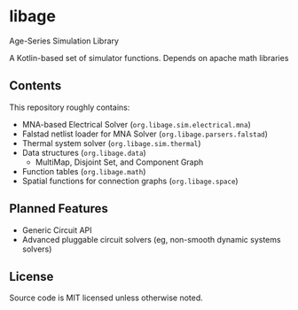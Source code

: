 # libage

Age-Series Simulation Library

A Kotlin-based set of simulator functions. Depends on apache math libraries

## Contents

This repository roughly contains:

* MNA-based Electrical Solver (`org.libage.sim.electrical.mna`)
* Falstad netlist loader for MNA Solver (`org.libage.parsers.falstad`)
* Thermal system solver (`org.libage.sim.thermal`)
* Data structures (`org.libage.data`)
  * MultiMap, Disjoint Set, and Component Graph
* Function tables (`org.libage.math`)
* Spatial functions for connection graphs (`org.libage.space`)

## Planned Features

* Generic Circuit API
* Advanced pluggable circuit solvers (eg, non-smooth dynamic systems solvers)

## License

Source code is MIT licensed unless otherwise noted.
